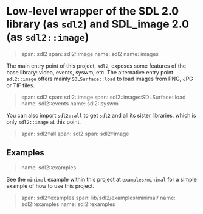 # Low-level wrapper of the SDL 2.0 library (as `sdl2`) and SDL_image 2.0 (as `sdl2::image`)

> span: sdl2
> span: sdl2::image
> name: sdl2
> name: images

The main entry point of this project, `sdl2`, exposes some features of the base
library: video, events, syswm, etc. The alternative entry point `sdl2::image` offers
mainly `SDLSurface::load` to load images from PNG, JPG or TIF files.

> span: sdl2
> span: sdl2::image
> span: sdl2::image::SDLSurface::load
> name: sdl2::events
> name: sdl2::syswm

You can also import `sdl2::all` to get `sdl2` and all its sister libraries, which is only
`sdl2::image` at this point.

> span: sdl2::all
> span: sdl2
> span: sdl2::image

## Examples

> name: sdl2::examples

See the `minimal` example within this project at `examples/minimal` for a simple example
of how to use this project.

> span: sdl2::examples
> span: lib/sdl2/examples/minimal/
> name: sdl2::examples
> name: sdl2::examples
